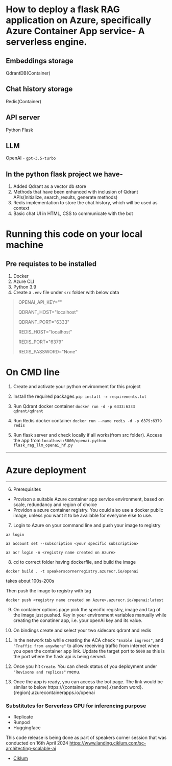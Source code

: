 # How to deploy a flask RAG application on Azure, specifically Azure Container App service- A serverless engine.

## Embeddings storage
QdrantDB(Container)

## Chat history storage
Redis(Container)

## API server
Python Flask

## LLM
OpenAI - `gpt-3.5-turbo`




## In the python flask project we have-
1. Added Qdrant as a vector db store
2. Methods that have been enhanced with inclusion of Qdrant APIs(Initialize, search_results, generate methods)
3. Redis implementation to store the chat history, which will be used as context
4. Basic chat UI in HTML, CSS to communicate with the bot



# Running this code on your local machine

## Pre requistes to be installed
1. Docker 
2. Azure CLI
3. Python 3.9
4. Create a `.env` file under `src` folder with below data

>OPENAI_API_KEY="<your open ai key only used for local run>"
>
>QDRANT_HOST="localhost"
>
>QDRANT_PORT="6333"
>
>REDIS_HOST="localhost"
>
>REDIS_PORT="6379"
>
>REDIS_PASSWORD="None"


# On CMD line
1. Create and activate your python environment for this project

2. Install the required packages
`pip install -r requirements.txt`

3. Run Qdrant docker container
`docker run -d -p 6333:6333 qdrant/qdrant`

4. Run Redis docker container
`docker run --name redis -d -p 6379:6379 redis`

5. Run flask server and check locally if all works(from src folder). Access the app from `localhost:5000/openai`.
`python flask_rag_llm_openai_hf.py`


-------------------------------
# Azure deployment
-------------------------------

6. Prerequisites
- Provison a suitable Azure container app service environment, based on scale, redundancy and region of choice
- Providon a azure container registry. You could also use a docker public image, unless you want it to be available for everyone else to use.


7. Login to Azure on your command line and push your image to registry

`az login`

`az account set --subscription <your specific subscription>`

`az acr login -n <registry name created on Azure>`


8. cd to correct folder having dockerfile, and build the image

`docker build . -t speakerscornerregistry.azurecr.io/openai`

takes about 100s-200s

Then push the image to registry with tag

`docker push <registry name created on Azure>.azurecr.io/openai:latest`


9. On container options page pick the specific registry, image and tag of the image just pushed.
Key in your environment variables manually while creating the conatiner app, i.e. your openAi key and its value.


11. On bindings create and select your two sidecars qdrant and redis

12. In the network tab while creating the ACA check `"Enable ingress"`, and `"Traffic from anywhere"` to allow receiving traffic from internet when you open the container app link. Update the target port to `5000` as this is the port where the flask api is being served.

13. Once you hit `Create`. You can check status of you deployment under `"Revisons and replicas"` menu.

14. Once the app is ready, you can access the bot page. The link would be similar to below
https://{container app name}.{random word}.{region}.azurecontainerapps.io/openai



### Substitutes for Serverless GPU for inferencing purpose

- Replicate
- Runpod
- Huggingface


This code release is being done as part of speakers corner session that was conducted on 16th April 2024
https://www.landing.ciklum.com/sc-architecting-scalable-ai

- [Ciklum](https://www.ciklum.com/)